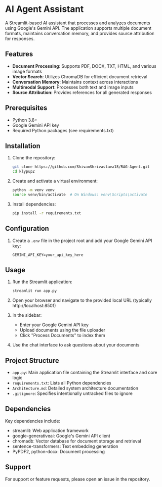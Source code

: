 # AI Agent Assistant

A Streamlit-based AI assistant that processes and analyzes documents using Google's Gemini API. The application supports multiple document formats, maintains conversation memory, and provides source attribution for responses.

## Features

- **Document Processing**: Supports PDF, DOCX, TXT, HTML, and various image formats
- **Vector Search**: Utilizes ChromaDB for efficient document retrieval
- **Conversation Memory**: Maintains context across interactions
- **Multimodal Support**: Processes both text and image inputs
- **Source Attribution**: Provides references for all generated responses

## Prerequisites

- Python 3.8+
- Google Gemini API key
- Required Python packages (see requirements.txt)

## Installation

1. Clone the repository:
   ```bash
   git clone https://github.com/ShivamShrivastava18/RAG-Agent.git
   cd klypup2
   ```

2. Create and activate a virtual environment:
   ```bash
   python -m venv venv
   source venv/bin/activate  # On Windows: venv\Scripts\activate
   ```

3. Install dependencies:
   ```bash
   pip install -r requirements.txt
   ```

## Configuration

1. Create a `.env` file in the project root and add your Google Gemini API key:
   ```
   GEMINI_API_KEY=your_api_key_here
   ```

## Usage

1. Run the Streamlit application:
   ```bash
   streamlit run app.py
   ```

2. Open your browser and navigate to the provided local URL (typically http://localhost:8501)

3. In the sidebar:
   - Enter your Google Gemini API key
   - Upload documents using the file uploader
   - Click "Process Documents" to index them

4. Use the chat interface to ask questions about your documents

## Project Structure

- `app.py`: Main application file containing the Streamlit interface and core logic
- `requirements.txt`: Lists all Python dependencies
- `Architecture.md`: Detailed system architecture documentation
- `.gitignore`: Specifies intentionally untracked files to ignore

## Dependencies

Key dependencies include:
- streamlit: Web application framework
- google-generativeai: Google's Gemini API client
- chromadb: Vector database for document storage and retrieval
- sentence-transformers: Text embedding generation
- PyPDF2, python-docx: Document processing

## Support

For support or feature requests, please open an issue in the repository.
